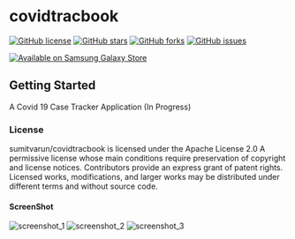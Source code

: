 

# covidtracbook
[![GitHub license](https://img.shields.io/github/license/sumitvarun/covidtracbook?color=%23E91E63)](https://github.com/sumitvarun/covidtracbook/blob/master/LICENSE)
[![GitHub stars](https://img.shields.io/github/stars/sumitvarun/covidtracbook?color=%23F9A825)](https://github.com/sumitvarun/covidtracbook/stargazers)
[![GitHub forks](https://img.shields.io/github/forks/sumitvarun/covidtracbook?color=%232E7D32)](https://github.com/sumitvarun/covidtracbook/network)
[![GitHub issues](https://img.shields.io/github/issues/sumitvarun/covidtracbook?color=%23673AB7)](https://github.com/sumitvarun/covidtracbook/issues)



<a href="https://galaxy.store/Co123vid"><img src="https://img.samsungapps.com/seller/images/badges/galaxyStore/png_big/GalaxyStore_English.png?ver=1599637432000" alt="Available on Samsung Galaxy Store" style="max-width: 100%; height: auto;"></a>



## Getting Started
A Covid 19 Case Tracker Application (In Progress)
### License

sumitvarun/covidtracbook is licensed under the
Apache License 2.0
A permissive license whose main conditions require preservation of copyright and license notices. Contributors provide an express grant of patent rights. Licensed works, modifications, and larger works may be distributed under different terms and without source code.


#### ScreenShot
![screenshot_1](https://user-images.githubusercontent.com/52107131/95053954-c15d8400-070e-11eb-90ce-10762301e63c.png)
![screenshot_2](https://user-images.githubusercontent.com/52107131/95053984-cc181900-070e-11eb-97e2-97e9ed057d76.png)
![screenshot_3](https://user-images.githubusercontent.com/52107131/95054001-d20dfa00-070e-11eb-81b0-56e8a635ffa3.png)

